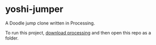 # yoshi-jumper

A Doodle jump clone written in Processing.

To run this project, [download processing](https://processing.org/download/) and then open this repo as a folder.

